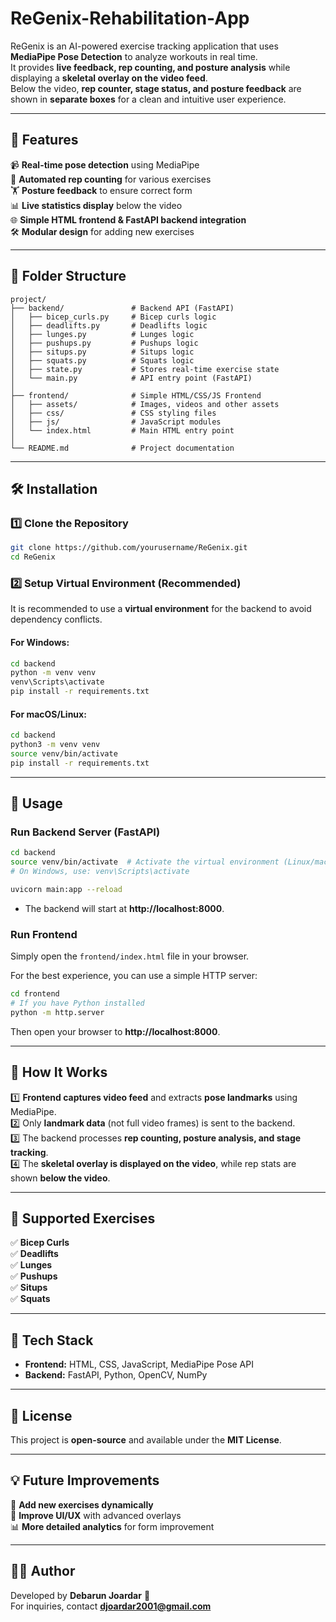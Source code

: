 # ReGenix-Rehabilitation-App

ReGenix is an AI-powered exercise tracking application that uses **MediaPipe Pose Detection** to analyze workouts in real time.  
It provides **live feedback, rep counting, and posture analysis** while displaying a **skeletal overlay on the video feed**.  
Below the video, **rep counter, stage status, and posture feedback** are shown in **separate boxes** for a clean and intuitive user experience.  

-------------------------------------------------------------------------------

## 🚀 Features  

📹 **Real-time pose detection** using MediaPipe  
🔢 **Automated rep counting** for various exercises  
🏋️ **Posture feedback** to ensure correct form  
📊 **Live statistics display** below the video  
🌐 **Simple HTML frontend & FastAPI backend integration**  
🛠 **Modular design** for adding new exercises  

-------------------------------------------------------------------------------

## 📁 Folder Structure  

```
project/
├── backend/               # Backend API (FastAPI)
│   ├── bicep_curls.py     # Bicep curls logic
│   ├── deadlifts.py       # Deadlifts logic
│   ├── lunges.py          # Lunges logic
│   ├── pushups.py         # Pushups logic
│   ├── situps.py          # Situps logic
│   ├── squats.py          # Squats logic
│   ├── state.py           # Stores real-time exercise state
│   └── main.py            # API entry point (FastAPI)
│
├── frontend/              # Simple HTML/CSS/JS Frontend
│   ├── assets/            # Images, videos and other assets
│   ├── css/               # CSS styling files
│   ├── js/                # JavaScript modules
│   └── index.html         # Main HTML entry point
│
└── README.md              # Project documentation
```

-------------------------------------------------------------------------------

## 🛠 Installation  

### **1️⃣ Clone the Repository**  
```bash
git clone https://github.com/yourusername/ReGenix.git
cd ReGenix
```

### **2️⃣ Setup Virtual Environment (Recommended)**
It is recommended to use a **virtual environment** for the backend to avoid dependency conflicts.

#### **For Windows:**
```bash
cd backend
python -m venv venv
venv\Scripts\activate
pip install -r requirements.txt
```

#### **For macOS/Linux:**
```bash
cd backend
python3 -m venv venv
source venv/bin/activate
pip install -r requirements.txt
```

-------------------------------------------------------------------------------

## 🚀 Usage  

### **Run Backend Server (FastAPI)**
```bash
cd backend
source venv/bin/activate  # Activate the virtual environment (Linux/macOS)
# On Windows, use: venv\Scripts\activate

uvicorn main:app --reload
```
- The backend will start at **http://localhost:8000**.

### **Run Frontend**
Simply open the `frontend/index.html` file in your browser.

For the best experience, you can use a simple HTTP server:
```bash
cd frontend
# If you have Python installed
python -m http.server
```
Then open your browser to **http://localhost:8000**.

-------------------------------------------------------------------------------

## 🎯 How It Works  

1️⃣ **Frontend captures video feed** and extracts **pose landmarks** using MediaPipe.  
2️⃣ Only **landmark data** (not full video frames) is sent to the backend.  
3️⃣ The backend processes **rep counting, posture analysis, and stage tracking**.  
4️⃣ The **skeletal overlay is displayed on the video**, while rep stats are shown **below the video**.  

-------------------------------------------------------------------------------

## 📌 Supported Exercises  

✅ **Bicep Curls**  
✅ **Deadlifts**  
✅ **Lunges**  
✅ **Pushups**  
✅ **Situps**  
✅ **Squats**  

-------------------------------------------------------------------------------

## 🤖 Tech Stack  

- **Frontend:** HTML, CSS, JavaScript, MediaPipe Pose API  
- **Backend:** FastAPI, Python, OpenCV, NumPy  

-------------------------------------------------------------------------------

## 📜 License  

This project is **open-source** and available under the **MIT License**.

-------------------------------------------------------------------------------

## 💡 Future Improvements  

📌 **Add new exercises dynamically**  
🎨 **Improve UI/UX** with advanced overlays  
📊 **More detailed analytics** for form improvement  

-------------------------------------------------------------------------------

## 👨‍💻 Author  

Developed by **Debarun Joardar** 🚀  
For inquiries, contact **djoardar2001@gmail.com**
